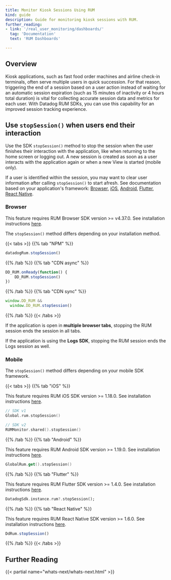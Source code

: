 ```yaml
---
title: Monitor Kiosk Sessions Using RUM
kind: guide
description: Guide for monitoring kiosk sessions with RUM.
further_reading:
- link: '/real_user_monitoring/dashboards/'
  tag: 'Documentation'
  text: 'RUM Dashboards'

---
```


## Overview
Kiosk applications, such as fast food order machines and airline check-in terminals, often serve multiple users in quick succession. For that reason, triggering the end of a session based on a user action instead of waiting for an automatic session expiration (such as 15 minutes of inactivity or 4 hours total duration) is vital for collecting accurate session data and metrics for each user. With Datadog RUM SDKs, you can use this capability for an improved session tracking experience.

## Use `stopSession()` when users end their interaction

Use the SDK `stopSession()` method to stop the session when the user finishes their interaction with the application, like when returning to the home screen or logging out. A new session is created as soon as a user interacts with the application again or when a new View is started (mobile only).

If a user is identified within the session, you may want to clear user information after calling `stopSession()` to start afresh. See documentation based on your application's framework: [Browser][1], [iOS][2], [Android][3], [Flutter][4], [React Native][5].

### Browser

This feature requires RUM Browser SDK version >= v4.37.0. See installation instructions [here][6]. 

The `stopSession()` method differs depending on your installation method.

{{< tabs >}}
{{% tab "NPM" %}}

```javascript
datadogRum.stopSession()
```

{{% /tab %}}
{{% tab "CDN async" %}}

```javascript
DD_RUM.onReady(function() {
    DD_RUM.stopSession()
})
```

{{% /tab %}}
{{% tab "CDN sync" %}}

```javascript
window.DD_RUM &&
  window.DD_RUM.stopSession()
```

{{% /tab %}}
{{< /tabs >}}

If the application is open in **multiple browser tabs**, stopping the RUM session ends the session in all tabs.

If the application is using the **Logs SDK**, stopping the RUM session ends the Logs session as well.

### Mobile

The `stopSession()` method differs depending on your mobile SDK framework.

{{< tabs >}}
{{% tab "iOS" %}}

This feature requires RUM iOS SDK version >= 1.18.0. See installation instructions [here][1]. 

```swift
// SDK v1
Global.rum.stopSession()

// SDK v2
RUMMonitor.shared().stopSession()
```

[1]: https://docs.datadoghq.com/real_user_monitoring/ios/

{{% /tab %}}
{{% tab "Android" %}}

This feature requires RUM Android SDK version >= 1.19.0. See installation instructions [here][1]. 

```kotlin
GlobalRum.get().stopSession()
```

[1]: https://docs.datadoghq.com/real_user_monitoring/android/

{{% /tab %}}
{{% tab "Flutter" %}}

This feature requires RUM Flutter SDK version >= 1.4.0. See installation instructions [here][1].

```dart
DatadogSdk.instance.rum?.stopSession();
```

[1]: https://docs.datadoghq.com/real_user_monitoring/flutter/setup/

{{% /tab %}}
{{% tab "React Native" %}}

This feature requires RUM React Native SDK version >= 1.6.0. See installation instructions [here][1].

```javascript
DdRum.stopSession()
```

[1]: https://docs.datadoghq.com/real_user_monitoring/reactnative/

{{% /tab %}}
{{< /tabs >}}

## Further Reading

{{< partial name="whats-next/whats-next.html" >}}

[1]: /real_user_monitoring/browser/modifying_data_and_context/?tab=cdnsync#clear-user-session-property
[2]: /real_user_monitoring/ios/advanced_configuration/?tab=swift
[3]: /real_user_monitoring/android/advanced_configuration/?tab=kotlin#track-user-sessions
[4]: /real_user_monitoring/flutter/advanced_configuration/#track-user-sessions
[5]: /real_user_monitoring/reactnative/#user-information
[6]: /real_user_monitoring/browser/